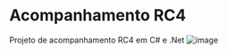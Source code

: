 # Acompanhamento RC4
Projeto de acompanhamento RC4 em C# e .Net
![image](https://github.com/user-attachments/assets/2c378cc2-ab9b-4ca3-9bcc-1ec57e53cde0)


